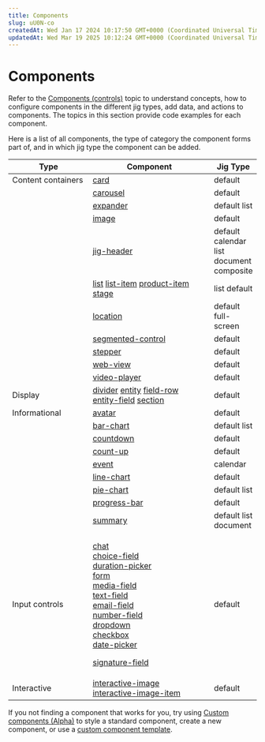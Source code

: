 ```yaml
---
title: Components
slug: uU0N-co
createdAt: Wed Jan 17 2024 10:17:50 GMT+0000 (Coordinated Universal Time)
updatedAt: Wed Mar 19 2025 10:12:24 GMT+0000 (Coordinated Universal Time)
---
```


# Components

Refer to the [Components (controls)](https://docs.jigx.com/components-controls) topic to understand concepts, how to configure components in the different jig types, add data, and actions to components. The topics in this section provide code examples for each component.

Here is a list of all components, the type of category the component forms part of, and in which jig type the component can be added.

<table><thead><tr><th width="173.828125">Type</th><th width="304.6953125">Component</th><th>Jig Type</th></tr></thead><tbody><tr><td>Content containers</td><td><a href="Components/card.md">card</a></td><td>default</td></tr><tr><td></td><td><a href="Components/carousel.md">carousel</a></td><td>default</td></tr><tr><td></td><td><a href="Components/expander.md">expander</a></td><td>default list</td></tr><tr><td></td><td><a href="Components/image.md">image</a></td><td>default</td></tr><tr><td></td><td><a href="Components/jig-header.md">jig-header</a></td><td>default calendar list document composite</td></tr><tr><td></td><td><a href="Components/list.md">list</a> <a href="Components/list/list-item.md">list-item</a> <a href="Components/list/product-item.md">product-item</a> <a href="Components/list/stage.md">stage</a></td><td>list default</td></tr><tr><td></td><td><a href="Components/location.md">location</a></td><td>default full-screen</td></tr><tr><td></td><td><a href="Components/segmented-control.md">segmented-control</a></td><td>default</td></tr><tr><td></td><td><a href="Components/stepper.md">stepper</a></td><td>default</td></tr><tr><td></td><td><a href="Components/web-view.md">web-view</a></td><td>default</td></tr><tr><td></td><td><a href="Components/video-player.md">video-player</a></td><td>default</td></tr><tr><td>Display</td><td><a href="Components/divider.md">divider</a> <a href="Components/entity.md">entity</a> <a href="Components/entity/field-row.md">field-row</a> <a href="Components/entity/entity-field.md">entity-field</a> <a href="Components/entity/section.md">section</a></td><td>default</td></tr><tr><td>Informational</td><td><a href="Components/avatar.md">avatar</a></td><td>default</td></tr><tr><td></td><td><a href="Components/charts/bar-chart.md">bar-chart</a></td><td>default list</td></tr><tr><td></td><td><a href="Components/countdown.md">countdown</a></td><td>default</td></tr><tr><td></td><td><a href="Components/count-up.md">count-up</a></td><td>default</td></tr><tr><td></td><td><a href="Components/event.md">event</a></td><td>calendar</td></tr><tr><td></td><td><a href="Components/charts/line-chart.md">line-chart</a></td><td>default</td></tr><tr><td></td><td><a href="Components/charts/pie-chart.md">pie-chart</a></td><td>default list</td></tr><tr><td></td><td><a href="Components/progress-bar.md">progress-bar</a></td><td>default</td></tr><tr><td></td><td><a href="Components/summary.md">summary</a></td><td>default list document</td></tr><tr><td>Input controls</td><td><p><a href="Components/chat.md">chat</a><br><a href="Components/form/choice-field.md">choice-field</a><br><a href="Components/form/duration-picker.md">duration-picker</a><br><a href="Components/form.md">form</a><br><a href="Components/form/media-field.md">media-field</a><br><a href="Components/form/text-field.md">text-field</a><br><a href="Components/form/email-field.md">email-field</a><br><a href="Components/form/number-field.md">number-field</a><br><a href="Components/form/dropdown.md">dropdown</a><br><a href="Components/form/checkbox.md">checkbox</a><br><a href="Components/form/date-picker.md">date-picker</a></p><p><a href="Components/form/signature-field.md">signature-field</a></p></td><td>default</td></tr><tr><td>Interactive</td><td><a href="Components/interactive-image.md">interactive-image</a><br><a href="Components/interactive-image/interactive-image-item.md">interactive-image-item</a></td><td>default</td></tr></tbody></table>

If you not finding a component that works for you, try using [Custom components (Alpha)](<Custom components _Alpha_.md>) to style a standard component, create a new component, or use a [custom component template](<Custom components _Alpha_/Templates _Alpha_.md>).
